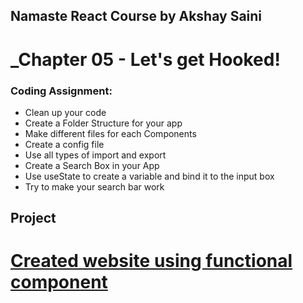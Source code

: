 ## Namaste React Course by Akshay Saini
# _Chapter 05 - Let's get Hooked!

### Coding Assignment:

- Clean up your code
- Create a Folder Structure for your app
- Make different files for each Components
- Create a config file
- Use all types of import and export
- Create a Search Box in your App
- Use useState to create a variable and bind it to the input box
- Try to make your search bar work


## Project
# [Created website using functional component](https://moonlit-starship-cbcc1d.netlify.app/ )
